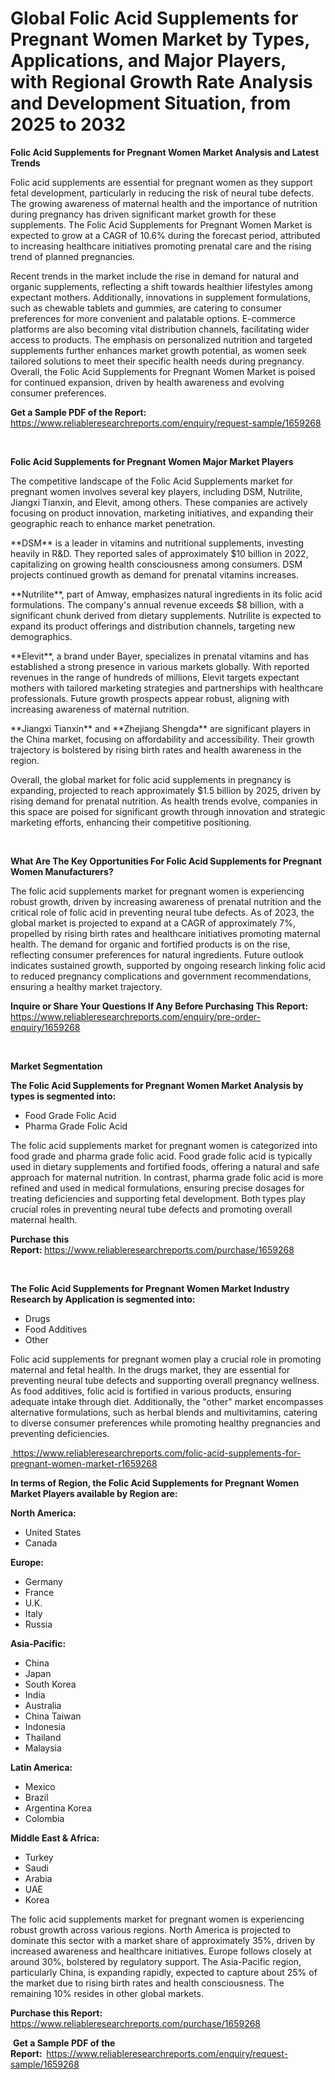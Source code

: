 <p><h1>Global Folic Acid Supplements for Pregnant Women Market by Types, Applications, and Major Players, with Regional Growth Rate Analysis and Development Situation, from 2025 to 2032</h1></p><p><strong>Folic Acid Supplements for Pregnant Women Market Analysis and Latest Trends</strong></p>
<p><p>Folic acid supplements are essential for pregnant women as they support fetal development, particularly in reducing the risk of neural tube defects. The growing awareness of maternal health and the importance of nutrition during pregnancy has driven significant market growth for these supplements. The Folic Acid Supplements for Pregnant Women Market is expected to grow at a CAGR of 10.6% during the forecast period, attributed to increasing healthcare initiatives promoting prenatal care and the rising trend of planned pregnancies.</p><p>Recent trends in the market include the rise in demand for natural and organic supplements, reflecting a shift towards healthier lifestyles among expectant mothers. Additionally, innovations in supplement formulations, such as chewable tablets and gummies, are catering to consumer preferences for more convenient and palatable options. E-commerce platforms are also becoming vital distribution channels, facilitating wider access to products. The emphasis on personalized nutrition and targeted supplements further enhances market growth potential, as women seek tailored solutions to meet their specific health needs during pregnancy. Overall, the Folic Acid Supplements for Pregnant Women Market is poised for continued expansion, driven by health awareness and evolving consumer preferences.</p></p>
<p><strong>Get a Sample PDF of the Report:&nbsp;</strong> <a href="https://www.reliableresearchreports.com/enquiry/request-sample/1659268?utm_campaign=3654&utm_medium=2&utm_source=Github&utm_content=ia&utm_term=19042025&utm_id=folic-acid-supplements-for-pregnant-women">https://www.reliableresearchreports.com/enquiry/request-sample/1659268</a></p>
<p>&nbsp;</p>
<p><strong>Folic Acid Supplements for Pregnant Women Major Market Players</strong></p>
<p><p>The competitive landscape of the Folic Acid Supplements market for pregnant women involves several key players, including DSM, Nutrilite, Jiangxi Tianxin, and Elevit, among others. These companies are actively focusing on product innovation, marketing initiatives, and expanding their geographic reach to enhance market penetration.</p><p>**DSM** is a leader in vitamins and nutritional supplements, investing heavily in R&D. They reported sales of approximately $10 billion in 2022, capitalizing on growing health consciousness among consumers. DSM projects continued growth as demand for prenatal vitamins increases.</p><p>**Nutrilite**, part of Amway, emphasizes natural ingredients in its folic acid formulations. The company's annual revenue exceeds $8 billion, with a significant chunk derived from dietary supplements. Nutrilite is expected to expand its product offerings and distribution channels, targeting new demographics.</p><p>**Elevit**, a brand under Bayer, specializes in prenatal vitamins and has established a strong presence in various markets globally. With reported revenues in the range of hundreds of millions, Elevit targets expectant mothers with tailored marketing strategies and partnerships with healthcare professionals. Future growth prospects appear robust, aligning with increasing awareness of maternal nutrition.</p><p>**Jiangxi Tianxin** and **Zhejiang Shengda** are significant players in the China market, focusing on affordability and accessibility. Their growth trajectory is bolstered by rising birth rates and health awareness in the region.</p><p>Overall, the global market for folic acid supplements in pregnancy is expanding, projected to reach approximately $1.5 billion by 2025, driven by rising demand for prenatal nutrition. As health trends evolve, companies in this space are poised for significant growth through innovation and strategic marketing efforts, enhancing their competitive positioning.</p></p>
<p>&nbsp;</p>
<p><strong>What Are The Key Opportunities For Folic Acid Supplements for Pregnant Women Manufacturers?</strong></p>
<p><p>The folic acid supplements market for pregnant women is experiencing robust growth, driven by increasing awareness of prenatal nutrition and the critical role of folic acid in preventing neural tube defects. As of 2023, the global market is projected to expand at a CAGR of approximately 7%, propelled by rising birth rates and healthcare initiatives promoting maternal health. The demand for organic and fortified products is on the rise, reflecting consumer preferences for natural ingredients. Future outlook indicates sustained growth, supported by ongoing research linking folic acid to reduced pregnancy complications and government recommendations, ensuring a healthy market trajectory.</p></p>
<p><strong>Inquire or Share Your Questions If Any Before Purchasing This Report:</strong> <a href="https://www.reliableresearchreports.com/enquiry/pre-order-enquiry/1659268?utm_campaign=3654&utm_medium=2&utm_source=Github&utm_content=ia&utm_term=19042025&utm_id=folic-acid-supplements-for-pregnant-women">https://www.reliableresearchreports.com/enquiry/pre-order-enquiry/1659268</a></p>
<p>&nbsp;</p>
<p><strong>Market Segmentation</strong></p>
<p><strong>The Folic Acid Supplements for Pregnant Women Market Analysis by types is segmented into:</strong></p>
<p><ul><li>Food Grade Folic Acid</li><li>Pharma Grade Folic Acid</li></ul></p>
<p><p>The folic acid supplements market for pregnant women is categorized into food grade and pharma grade folic acid. Food grade folic acid is typically used in dietary supplements and fortified foods, offering a natural and safe approach for maternal nutrition. In contrast, pharma grade folic acid is more refined and used in medical formulations, ensuring precise dosages for treating deficiencies and supporting fetal development. Both types play crucial roles in preventing neural tube defects and promoting overall maternal health.</p></p>
<p><strong>Purchase this Report:&nbsp;</strong><a href="https://www.reliableresearchreports.com/purchase/1659268?utm_campaign=3654&utm_medium=2&utm_source=Github&utm_content=ia&utm_term=19042025&utm_id=folic-acid-supplements-for-pregnant-women">https://www.reliableresearchreports.com/purchase/1659268</a></p>
<p>&nbsp;</p>
<p><strong>The Folic Acid Supplements for Pregnant Women Market Industry Research by Application is segmented into:</strong></p>
<p><ul><li>Drugs</li><li>Food Additives</li><li>Other</li></ul></p>
<p><p>Folic acid supplements for pregnant women play a crucial role in promoting maternal and fetal health. In the drugs market, they are essential for preventing neural tube defects and supporting overall pregnancy wellness. As food additives, folic acid is fortified in various products, ensuring adequate intake through diet. Additionally, the "other" market encompasses alternative formulations, such as herbal blends and multivitamins, catering to diverse consumer preferences while promoting healthy pregnancies and preventing deficiencies.</p></p>
<p><a href="https://www.reliableresearchreports.com/folic-acid-supplements-for-pregnant-women-market-r1659268?utm_campaign=3654&utm_medium=2&utm_source=Github&utm_content=ia&utm_term=19042025&utm_id=folic-acid-supplements-for-pregnant-women">&nbsp;https://www.reliableresearchreports.com/folic-acid-supplements-for-pregnant-women-market-r1659268</a></p>
<p><strong>In terms of Region, the Folic Acid Supplements for Pregnant Women Market Players available by Region are:</strong></p>
<p>
    <p> <strong> North America: </strong>
        <ul>
            <li>United States</li>
            <li>Canada</li>
        </ul>
        </p> 
    <p> <strong> Europe: </strong>
        <ul>
            <li>Germany</li>
            <li>France</li>
            <li>U.K.</li>
            <li>Italy</li>
            <li>Russia</li>
        </ul>
        </p> 
    <p> <strong> Asia-Pacific: </strong>
        <ul>
            <li>China</li>
            <li>Japan</li>
            <li>South Korea</li>
            <li>India</li>
            <li>Australia</li>
            <li>China Taiwan</li>
            <li>Indonesia</li>
            <li>Thailand</li>
            <li>Malaysia</li>
        </ul>
        </p> 
    <p> <strong> Latin America: </strong>
        <ul>
            <li>Mexico</li>
            <li>Brazil</li>
            <li>Argentina Korea</li>
            <li>Colombia</li>
        </ul>
        </p> 
    <p> <strong> Middle East & Africa: </strong>
        <ul>
            <li>Turkey</li>
            <li>Saudi</li>
            <li>Arabia</li>
            <li>UAE</li>
            <li>Korea</li>
        </ul>
    </p>
    </p>
<p><p>The folic acid supplements market for pregnant women is experiencing robust growth across various regions. North America is projected to dominate this sector with a market share of approximately 35%, driven by increased awareness and healthcare initiatives. Europe follows closely at around 30%, bolstered by regulatory support. The Asia-Pacific region, particularly China, is expanding rapidly, expected to capture about 25% of the market due to rising birth rates and health consciousness. The remaining 10% resides in other global markets.</p></p>
<p><strong>Purchase this Report: </strong><a href="https://www.reliableresearchreports.com/purchase/1659268?utm_campaign=3654&utm_medium=2&utm_source=Github&utm_content=ia&utm_term=19042025&utm_id=folic-acid-supplements-for-pregnant-women">https://www.reliableresearchreports.com/purchase/1659268</a></p>
<p>&nbsp;<strong>Get a Sample PDF of the Report:&nbsp;&nbsp;</strong><a href="https://www.reliableresearchreports.com/enquiry/request-sample/1659268?utm_campaign=3654&utm_medium=2&utm_source=Github&utm_content=ia&utm_term=19042025&utm_id=folic-acid-supplements-for-pregnant-women">https://www.reliableresearchreports.com/enquiry/request-sample/1659268</a></p>
<p><strong></strong></p>
<p><p></p><p></p><p></p></p>